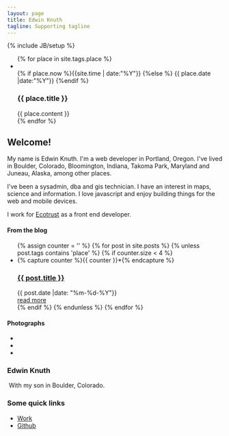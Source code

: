 ```yaml
---
layout: page
title: Edwin Knuth
tagline: Supporting tagline
---
```

{% include JB/setup %}
<div class="container">
    <div class="row">
        <div class="span12">
            <!-- slider -->
            <div class="flexslider" id="map">
                <ul class="slides">
                    {% for place in site.tags.place %}
                    <li data-lat="{{place.lat}}" data-lng="{{place.lng}}" data-zoom="{{place.zoom}}" {% if forloop.first %}class="flex-active-slide"{% endif %}>                                
                     <div class="year hidden">
                        {% if place.now %}{{site.time | date:"%Y"}}
                        {%else %}
                        {{ place.date |date:"%Y"}}
                        {%endif %}
                    </div>
                      <div class="flex-caption hidden">
                            <h3>{{ place.title }}</h3>
                            {{ place.content }}
                            <!-- <div class="buttons">
                                <a href="{{ place.url }}" class="btn btn-1 pull-right">read more</a>
                            </div> -->
                        </div>
                    </li>
                    {% endfor %}
                </ul>
            </div>
            <span id="responsiveFlag">
            </span>
            <div class="block-slogan">
                <h2>
                    Welcome!
                </h2>
                <div>
                    <p>
                        My name is Edwin Knuth. I'm a web developer in Portland, Oregon. I've lived in Boulder,
                        Colorado, Bloomington, Indiana, Takoma Park, Maryland and Juneau, Alaska, among other
                        places.
                    </p>
                    <p>
                        I've been a sysadmin, dba and gis technician. I have an interest in maps, science
                        and information. I love javascript and enjoy building things for the web and mobile
                        devices.
                    </p>
                    <p>
                        I work for
                        <a href="http://ecotrust.org">Ecotrust</a>
                        as a front end developer.
                    </p>
                </div>
            </div>
        </div>
    </div>
</div>
<!-- content -->
<div id="content" class="content-extra">
    <div class="ic">
    </div>
    <div class="row-1">
        <div class="container">
            <div class="row">
                <article class="span12">
                    <h4>From the blog</h4>
                </article>
            </div>
            <div class="row">
                    <ul class="thumbnails thumbnails-1">
                        {% assign counter = '' %}
                        {% for post in site.posts %}
                            {% unless post.tags contains 'place' %}
                            {% if counter.size < 4 %}
                            <li class="span3">
                                {% capture counter %}{{ counter }}*{% endcapture %}
                                <div class="thumbnail thumbnail-1">
                                    <img src="{{BASE_PATH}}/assets/themes/map/img/blog-featured-01.jpg" alt="">
                                    <section>
                                        <a href="{{ post.url }}"><h3>{{ post.title }}</h3></a>
                                        <div class="meta">
                                            <time datetime="{{ post.date }}" class="date-1">
                                                <i class="icon-calendar">
                                                </i>
                                                {{ post.date |date: "%m-%d-%Y"}}
                                            </time>
                                            <!-- <div class="name-author">
                                                            <i class="icon-user">
                                                            </i>
                                                            <a href="#">Admin</a>
                                                        </div> -->
                                            <!-- <a href="#" class="comments"><i class="icon-comment"></i> 7 comments</a> -->
                                        </div>
                                        <div class="clear">
                                        </div>
                                        <a href="{{ post.url }}" class="btn btn-1">read more</a>
                                    </section>
                                </div>
                            </li>
                            {% endif %}
                            {% endunless %}
                        {% endfor %}
                    </ul>
            </div>
        </div>
    </div>
    <div class="row-1">
              <div class="container">
                <div class="row">
                  <article class="span12">
                    <h4>
                      Photographs
                    </h4>
                  </article>
                  <div class="clear">
                  </div>
                  <ul class="portfolio clearfix">
                    <li class="box">
                      <a href="{{BASE_PATH}}/assets/themes/map/img/image-blank.png" class="magnifier"><img alt="" src="{{BASE_PATH}}/assets/themes/map/img/work/1.jpg"></a>
                    </li>
                    <li class="box">
                      <a href="{{BASE_PATH}}/assets/themes/map/img/image-blank.png" class="magnifier"><img alt="" src="{{BASE_PATH}}/assets/themes/map/img/work/2.jpg"></a>
                    </li>
                    <li class="box">
                      <a href="{{BASE_PATH}}/assets/themes/map/img/image-blank.png" class="magnifier"><img alt="" src="{{BASE_PATH}}/assets/themes/map/img/work/3.jpg"></a>
                    </li>
          <!--           <li class="box">
                      <a href="{{BASE_PATH}}/assets/themes/map/img/image-blank.png" class="magnifier"><img alt="" src="{{BASE_PATH}}/assets/themes/map/img/work/4.jpg"></a>
                    </li> -->
                    <!-- <li class="box">
                      <a href="{{BASE_PATH}}/assets/themes/map/img/image-blank.png" class="magnifier"><img alt="" src="{{BASE_PATH}}/assets/themes/map/img/work/5.jpg"></a>
                    </li>
                    <li class="box">
                      <a href="{{BASE_PATH}}/assets/themes/map/img/image-blank.png" class="magnifier"><img alt="" src="{{BASE_PATH}}/assets/themes/map/img/work/6.jpg"></a>
                    </li>
                    <li class="box">
                      <a href="{{BASE_PATH}}/assets/themes/map/img/image-blank.png" class="magnifier"><img alt="" src="{{BASE_PATH}}/assets/themes/map/img/work/7.jpg"></a>
                    </li>
                    <li class="box">
                      <a href="{{BASE_PATH}}/assets/themes/map/img/image-blank.png" class="magnifier"><img alt="" src="{{BASE_PATH}}/assets/themes/map/img/work/8.jpg"></a>
                    </li> -->
                  </ul>
                </div>
              </div>
            </div>
    <div class="container">
        <div class="row">
            <article class="span6">
                <h3>
                    Edwin Knuth
                </h3>
                    <img src="http://farm3.staticflickr.com/2816/8974817223_f0241bda5a_d.jpg" alt=""/>
                            With my son in Boulder, Colorado.
            </article>
            <article class="span6">
                <h3>
                    Some quick links
                </h3>
                <div class="wrapper">
                    <ul class="list">
                        <li>
                            <a href="http://ecotrust.org">Work</a>
                        </li>
                        <li>
                            <a href="http://github.com/eknuth">Github</a>
                        </li>
                    </ul>
                </div>
            </article>
        </div>
    </div>
</div>